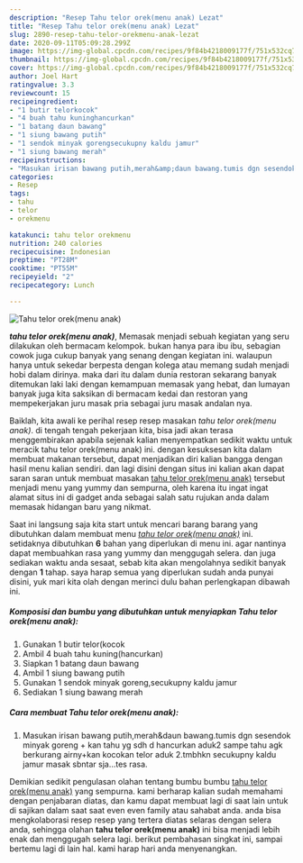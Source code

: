 ```yaml
---
description: "Resep Tahu telor orek(menu anak) Lezat"
title: "Resep Tahu telor orek(menu anak) Lezat"
slug: 2890-resep-tahu-telor-orekmenu-anak-lezat
date: 2020-09-11T05:09:28.299Z
image: https://img-global.cpcdn.com/recipes/9f84b4218009177f/751x532cq70/tahu-telor-orekmenu-anak-foto-resep-utama.jpg
thumbnail: https://img-global.cpcdn.com/recipes/9f84b4218009177f/751x532cq70/tahu-telor-orekmenu-anak-foto-resep-utama.jpg
cover: https://img-global.cpcdn.com/recipes/9f84b4218009177f/751x532cq70/tahu-telor-orekmenu-anak-foto-resep-utama.jpg
author: Joel Hart
ratingvalue: 3.3
reviewcount: 15
recipeingredient:
- "1 butir telorkocok"
- "4 buah tahu kuninghancurkan"
- "1 batang daun bawang"
- "1 siung bawang putih"
- "1 sendok minyak gorengsecukupny kaldu jamur"
- "1 siung bawang merah"
recipeinstructions:
- "Masukan irisan bawang putih,merah&amp;daun bawang.tumis dgn sesendok minyak goreng + kan tahu yg sdh d hancurkan aduk2 sampe tahu agk berkurang airny+kan kocokan telor aduk 2.tmbhkn secukupny kaldu jamur masak sbntar sja...tes rasa."
categories:
- Resep
tags:
- tahu
- telor
- orekmenu

katakunci: tahu telor orekmenu 
nutrition: 240 calories
recipecuisine: Indonesian
preptime: "PT28M"
cooktime: "PT55M"
recipeyield: "2"
recipecategory: Lunch

---
```



![Tahu telor orek(menu anak)](https://img-global.cpcdn.com/recipes/9f84b4218009177f/751x532cq70/tahu-telor-orekmenu-anak-foto-resep-utama.jpg)

<b><i>tahu telor orek(menu anak)</i></b>, Memasak menjadi sebuah kegiatan yang seru dilakukan oleh bermacam kelompok. bukan hanya para ibu ibu, sebagian cowok juga cukup banyak yang senang dengan kegiatan ini. walaupun hanya untuk sekedar berpesta dengan kolega atau memang sudah menjadi hobi dalam dirinya. maka dari itu dalam dunia restoran sekarang banyak ditemukan laki laki dengan kemampuan memasak yang hebat, dan lumayan banyak juga kita saksikan di bermacam kedai dan restoran yang mempekerjakan juru masak pria sebagai juru masak andalan nya.

Baiklah, kita awali ke perihal resep resep masakan <i>tahu telor orek(menu anak)</i>. di tengah tengah pekerjaan kita, bisa jadi akan terasa menggembirakan apabila sejenak kalian menyempatkan sedikit waktu untuk meracik tahu telor orek(menu anak) ini. dengan kesuksesan kita dalam membuat makanan tersebut, dapat menjadikan diri kalian bangga dengan hasil menu kalian sendiri. dan lagi disini dengan situs ini kalian akan dapat saran saran untuk membuat masakan <u>tahu telor orek(menu anak)</u> tersebut menjadi menu yang yummy dan sempurna, oleh karena itu ingat ingat alamat situs ini di gadget anda sebagai salah satu rujukan anda dalam memasak hidangan baru yang nikmat.




Saat ini langsung saja kita start untuk mencari barang barang yang dibutuhkan dalam membuat menu <u><i>tahu telor orek(menu anak)</i></u> ini. setidaknya dibutuhkan <b>6</b> bahan yang diperlukan di menu ini. agar nantinya dapat membuahkan rasa yang yummy dan menggugah selera. dan juga sediakan waktu anda sesaat, sebab kita akan mengolahnya sedikit banyak dengan <b>1</b> tahap. saya harap semua yang diperlukan sudah anda punyai disini, yuk mari kita olah dengan merinci dulu bahan perlengkapan dibawah ini.

<!--inarticleads1-->

##### Komposisi dan bumbu yang dibutuhkan untuk menyiapkan Tahu telor orek(menu anak):

1. Gunakan 1 butir telor(kocok
1. Ambil 4 buah tahu kuning(hancurkan)
1. Siapkan 1 batang daun bawang
1. Ambil 1 siung bawang putih
1. Gunakan 1 sendok minyak goreng,secukupny kaldu jamur
1. Sediakan 1 siung bawang merah




<!--inarticleads2-->

##### Cara membuat Tahu telor orek(menu anak):

1. Masukan irisan bawang putih,merah&amp;daun bawang.tumis dgn sesendok minyak goreng + kan tahu yg sdh d hancurkan aduk2 sampe tahu agk berkurang airny+kan kocokan telor aduk 2.tmbhkn secukupny kaldu jamur masak sbntar sja...tes rasa.




Demikian sedikit pengulasan olahan tentang bumbu bumbu <u>tahu telor orek(menu anak)</u> yang sempurna. kami berharap kalian sudah memahami dengan penjabaran diatas, dan kamu dapat membuat lagi di saat lain untuk di sajikan dalam saat saat even even family atau sahabat anda. anda bisa mengkolaborasi resep resep yang tertera diatas selaras dengan selera anda, sehingga olahan <b>tahu telor orek(menu anak)</b> ini bisa menjadi lebih enak dan menggugah selera lagi. berikut pembahasan singkat ini, sampai bertemu lagi di lain hal. kami harap hari anda menyenangkan.
